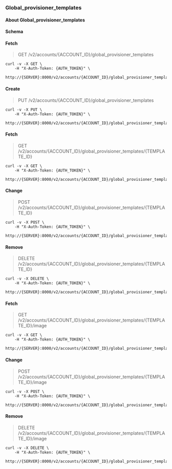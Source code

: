 ### Global_provisioner_templates

#### About Global_provisioner_templates

#### Schema



#### Fetch

> GET /v2/accounts/{ACCOUNT_ID}/global_provisioner_templates

```shell
curl -v -X GET \
    -H "X-Auth-Token: {AUTH_TOKEN}" \
    http://{SERVER}:8000/v2/accounts/{ACCOUNT_ID}/global_provisioner_templates
```

#### Create

> PUT /v2/accounts/{ACCOUNT_ID}/global_provisioner_templates

```shell
curl -v -X PUT \
    -H "X-Auth-Token: {AUTH_TOKEN}" \
    http://{SERVER}:8000/v2/accounts/{ACCOUNT_ID}/global_provisioner_templates
```

#### Fetch

> GET /v2/accounts/{ACCOUNT_ID}/global_provisioner_templates/{TEMPLATE_ID}

```shell
curl -v -X GET \
    -H "X-Auth-Token: {AUTH_TOKEN}" \
    http://{SERVER}:8000/v2/accounts/{ACCOUNT_ID}/global_provisioner_templates/{TEMPLATE_ID}
```

#### Change

> POST /v2/accounts/{ACCOUNT_ID}/global_provisioner_templates/{TEMPLATE_ID}

```shell
curl -v -X POST \
    -H "X-Auth-Token: {AUTH_TOKEN}" \
    http://{SERVER}:8000/v2/accounts/{ACCOUNT_ID}/global_provisioner_templates/{TEMPLATE_ID}
```

#### Remove

> DELETE /v2/accounts/{ACCOUNT_ID}/global_provisioner_templates/{TEMPLATE_ID}

```shell
curl -v -X DELETE \
    -H "X-Auth-Token: {AUTH_TOKEN}" \
    http://{SERVER}:8000/v2/accounts/{ACCOUNT_ID}/global_provisioner_templates/{TEMPLATE_ID}
```

#### Fetch

> GET /v2/accounts/{ACCOUNT_ID}/global_provisioner_templates/{TEMPLATE_ID}/image

```shell
curl -v -X GET \
    -H "X-Auth-Token: {AUTH_TOKEN}" \
    http://{SERVER}:8000/v2/accounts/{ACCOUNT_ID}/global_provisioner_templates/{TEMPLATE_ID}/image
```

#### Change

> POST /v2/accounts/{ACCOUNT_ID}/global_provisioner_templates/{TEMPLATE_ID}/image

```shell
curl -v -X POST \
    -H "X-Auth-Token: {AUTH_TOKEN}" \
    http://{SERVER}:8000/v2/accounts/{ACCOUNT_ID}/global_provisioner_templates/{TEMPLATE_ID}/image
```

#### Remove

> DELETE /v2/accounts/{ACCOUNT_ID}/global_provisioner_templates/{TEMPLATE_ID}/image

```shell
curl -v -X DELETE \
    -H "X-Auth-Token: {AUTH_TOKEN}" \
    http://{SERVER}:8000/v2/accounts/{ACCOUNT_ID}/global_provisioner_templates/{TEMPLATE_ID}/image
```

